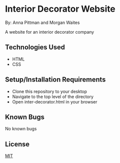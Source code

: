 # Interior Decorator Website

By: Anna Pittman and Morgan Waites

A website for an interior decorator company

## Technologies Used
* HTML
* CSS
 
## Setup/Installation Requirements
* Clone this repository to your desktop
* Navigate to the top level of the directory
* Open inter-decorator.html in your browser

## Known Bugs
No known bugs

## License
[MIT](https://opensource.org/licenses/MIT)
